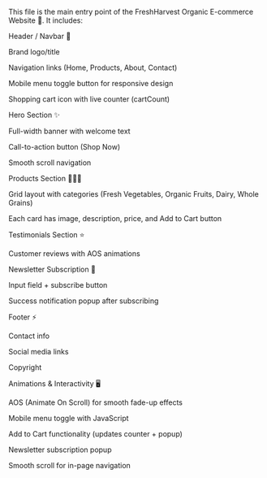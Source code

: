This file is the main entry point of the FreshHarvest Organic E-commerce Website 🌿.
It includes:

Header / Navbar 🥗

Brand logo/title

Navigation links (Home, Products, About, Contact)

Mobile menu toggle button for responsive design

Shopping cart icon with live counter (cartCount)

Hero Section ✨

Full-width banner with welcome text

Call-to-action button (Shop Now)

Smooth scroll navigation

Products Section 🍎🥛🌽

Grid layout with categories (Fresh Vegetables, Organic Fruits, Dairy, Whole Grains)

Each card has image, description, price, and Add to Cart button

Testimonials Section ⭐

Customer reviews with AOS animations

Newsletter Subscription 📧

Input field + subscribe button

Success notification popup after subscribing

Footer ⚡

Contact info

Social media links

Copyright

Animations & Interactivity 🖥️

AOS
 (Animate On Scroll) for smooth fade-up effects

Mobile menu toggle with JavaScript

Add to Cart functionality (updates counter + popup)

Newsletter subscription popup

Smooth scroll for in-page navigation
